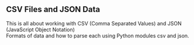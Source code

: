 ## CSV Files and JSON Data
This is all about working with CSV (Comma Separated Values) and JSON (JavaScript Object Notation)  
Formats of data and how to parse each using Python modules csv and json.
